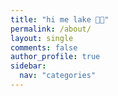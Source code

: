 ```yaml
---
title: "hi me lake 🙂🙂"
permalink: /about/
layout: single
comments: false
author_profile: true
sidebar:
  nav: "categories"
---
```

